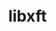 ---
title: "libxft"
layout: cache
categories: [package, develop]
meta: {"versions": ["2.3.8"], "compilers": ["gcc@=11.4.0", "oneapi@=2024.2.0"], "oss": ["ubuntu22.04"], "platforms": ["linux"], "targets": ["x86_64_v3"], "stacks": ["e4s", "e4s-oneapi", "root"], "num_specs": 13, "num_specs_by_stack": {"e4s": 5, "root": 13, "e4s-oneapi": 8}}
spec_details: [{"hash": "p5ohgvwx27uukr4xb63lauk4skpyz5hh", "compiler": "gcc@=11.4.0", "versions": ["2.3.8"], "os": "ubuntu22.04", "platform": "linux", "target": "x86_64_v3", "variants": ["build_system=autotools"], "stacks": ["e4s", "root"], "size": "-", "tarball": "https://binaries.spack.io/develop/build_cache/linux-ubuntu22.04-x86_64_v3/gcc-11.4.0/libxft-2.3.8/linux-ubuntu22.04-x86_64_v3-gcc-11.4.0-libxft-2.3.8-p5ohgvwx27uukr4xb63lauk4skpyz5hh.spack"}, {"hash": "7u25srczx3wzz4bvfzs5v3pg4xou4nin", "compiler": "gcc@=11.4.0", "versions": ["2.3.8"], "os": "ubuntu22.04", "platform": "linux", "target": "x86_64_v3", "variants": ["build_system=autotools"], "stacks": ["e4s", "root"], "size": "-", "tarball": "https://binaries.spack.io/develop/build_cache/linux-ubuntu22.04-x86_64_v3/gcc-11.4.0/libxft-2.3.8/linux-ubuntu22.04-x86_64_v3-gcc-11.4.0-libxft-2.3.8-7u25srczx3wzz4bvfzs5v3pg4xou4nin.spack"}, {"hash": "435ctjuww5gly5erxo5jhyyzb6fgwtkn", "compiler": "gcc@=11.4.0", "versions": ["2.3.8"], "os": "ubuntu22.04", "platform": "linux", "target": "x86_64_v3", "variants": ["build_system=autotools"], "stacks": ["e4s", "root"], "size": "-", "tarball": "https://binaries.spack.io/develop/build_cache/linux-ubuntu22.04-x86_64_v3/gcc-11.4.0/libxft-2.3.8/linux-ubuntu22.04-x86_64_v3-gcc-11.4.0-libxft-2.3.8-435ctjuww5gly5erxo5jhyyzb6fgwtkn.spack"}, {"hash": "33eqwkmcwthlhej3dcgi4yuzzd6ltrrq", "compiler": "gcc@=11.4.0", "versions": ["2.3.8"], "os": "ubuntu22.04", "platform": "linux", "target": "x86_64_v3", "variants": ["build_system=autotools"], "stacks": ["e4s", "root"], "size": "-", "tarball": "https://binaries.spack.io/develop/build_cache/linux-ubuntu22.04-x86_64_v3/gcc-11.4.0/libxft-2.3.8/linux-ubuntu22.04-x86_64_v3-gcc-11.4.0-libxft-2.3.8-33eqwkmcwthlhej3dcgi4yuzzd6ltrrq.spack"}, {"hash": "xg7aj2kgcupp6yxiyqtln6bj7ztjl3z6", "compiler": "gcc@=11.4.0", "versions": ["2.3.8"], "os": "ubuntu22.04", "platform": "linux", "target": "x86_64_v3", "variants": ["build_system=autotools"], "stacks": ["e4s", "root"], "size": "-", "tarball": "https://binaries.spack.io/develop/build_cache/linux-ubuntu22.04-x86_64_v3/gcc-11.4.0/libxft-2.3.8/linux-ubuntu22.04-x86_64_v3-gcc-11.4.0-libxft-2.3.8-xg7aj2kgcupp6yxiyqtln6bj7ztjl3z6.spack"}, {"hash": "p4swx36x25qxlg6ztjueovepu736crpp", "compiler": "oneapi@=2024.2.0", "versions": ["2.3.8"], "os": "ubuntu22.04", "platform": "linux", "target": "x86_64_v3", "variants": ["build_system=autotools"], "stacks": ["e4s-oneapi", "root"], "size": "-", "tarball": "https://binaries.spack.io/develop/build_cache/linux-ubuntu22.04-x86_64_v3/oneapi-2024.2.0/libxft-2.3.8/linux-ubuntu22.04-x86_64_v3-oneapi-2024.2.0-libxft-2.3.8-p4swx36x25qxlg6ztjueovepu736crpp.spack"}, {"hash": "cry4z4hdyjmhhz4rzgkizlc2g4z7srvh", "compiler": "oneapi@=2024.2.0", "versions": ["2.3.8"], "os": "ubuntu22.04", "platform": "linux", "target": "x86_64_v3", "variants": ["build_system=autotools"], "stacks": ["e4s-oneapi", "root"], "size": "-", "tarball": "https://binaries.spack.io/develop/build_cache/linux-ubuntu22.04-x86_64_v3/oneapi-2024.2.0/libxft-2.3.8/linux-ubuntu22.04-x86_64_v3-oneapi-2024.2.0-libxft-2.3.8-cry4z4hdyjmhhz4rzgkizlc2g4z7srvh.spack"}, {"hash": "snbopxlhtnvff7qekdmp6s4lfy426uzc", "compiler": "oneapi@=2024.2.0", "versions": ["2.3.8"], "os": "ubuntu22.04", "platform": "linux", "target": "x86_64_v3", "variants": ["build_system=autotools"], "stacks": ["e4s-oneapi", "root"], "size": "-", "tarball": "https://binaries.spack.io/develop/build_cache/linux-ubuntu22.04-x86_64_v3/oneapi-2024.2.0/libxft-2.3.8/linux-ubuntu22.04-x86_64_v3-oneapi-2024.2.0-libxft-2.3.8-snbopxlhtnvff7qekdmp6s4lfy426uzc.spack"}, {"hash": "tulzin54t3fmhw3fdfto2pkh6giiuzab", "compiler": "oneapi@=2024.2.0", "versions": ["2.3.8"], "os": "ubuntu22.04", "platform": "linux", "target": "x86_64_v3", "variants": ["build_system=autotools"], "stacks": ["e4s-oneapi", "root"], "size": "-", "tarball": "https://binaries.spack.io/develop/build_cache/linux-ubuntu22.04-x86_64_v3/oneapi-2024.2.0/libxft-2.3.8/linux-ubuntu22.04-x86_64_v3-oneapi-2024.2.0-libxft-2.3.8-tulzin54t3fmhw3fdfto2pkh6giiuzab.spack"}, {"hash": "y5eh4jtwo2nrrsk7mxf4qy75bl3gvbbv", "compiler": "oneapi@=2024.2.0", "versions": ["2.3.8"], "os": "ubuntu22.04", "platform": "linux", "target": "x86_64_v3", "variants": ["build_system=autotools"], "stacks": ["e4s-oneapi", "root"], "size": "-", "tarball": "https://binaries.spack.io/develop/build_cache/linux-ubuntu22.04-x86_64_v3/oneapi-2024.2.0/libxft-2.3.8/linux-ubuntu22.04-x86_64_v3-oneapi-2024.2.0-libxft-2.3.8-y5eh4jtwo2nrrsk7mxf4qy75bl3gvbbv.spack"}, {"hash": "ixykwkeubnk67nvfzxqygkc23kdwvp7v", "compiler": "oneapi@=2024.2.0", "versions": ["2.3.8"], "os": "ubuntu22.04", "platform": "linux", "target": "x86_64_v3", "variants": ["build_system=autotools"], "stacks": ["e4s-oneapi", "root"], "size": "-", "tarball": "https://binaries.spack.io/develop/build_cache/linux-ubuntu22.04-x86_64_v3/oneapi-2024.2.0/libxft-2.3.8/linux-ubuntu22.04-x86_64_v3-oneapi-2024.2.0-libxft-2.3.8-ixykwkeubnk67nvfzxqygkc23kdwvp7v.spack"}, {"hash": "x4py6s5blnkjrss3pukoozabb6gjac6v", "compiler": "oneapi@=2024.2.0", "versions": ["2.3.8"], "os": "ubuntu22.04", "platform": "linux", "target": "x86_64_v3", "variants": ["build_system=autotools"], "stacks": ["e4s-oneapi", "root"], "size": "-", "tarball": "https://binaries.spack.io/develop/build_cache/linux-ubuntu22.04-x86_64_v3/oneapi-2024.2.0/libxft-2.3.8/linux-ubuntu22.04-x86_64_v3-oneapi-2024.2.0-libxft-2.3.8-x4py6s5blnkjrss3pukoozabb6gjac6v.spack"}, {"hash": "tx77ux5w2f3zygxs2jn2kgyd4567snvy", "compiler": "oneapi@=2024.2.0", "versions": ["2.3.8"], "os": "ubuntu22.04", "platform": "linux", "target": "x86_64_v3", "variants": ["build_system=autotools"], "stacks": ["e4s-oneapi", "root"], "size": "-", "tarball": "https://binaries.spack.io/develop/build_cache/linux-ubuntu22.04-x86_64_v3/oneapi-2024.2.0/libxft-2.3.8/linux-ubuntu22.04-x86_64_v3-oneapi-2024.2.0-libxft-2.3.8-tx77ux5w2f3zygxs2jn2kgyd4567snvy.spack"}]
---